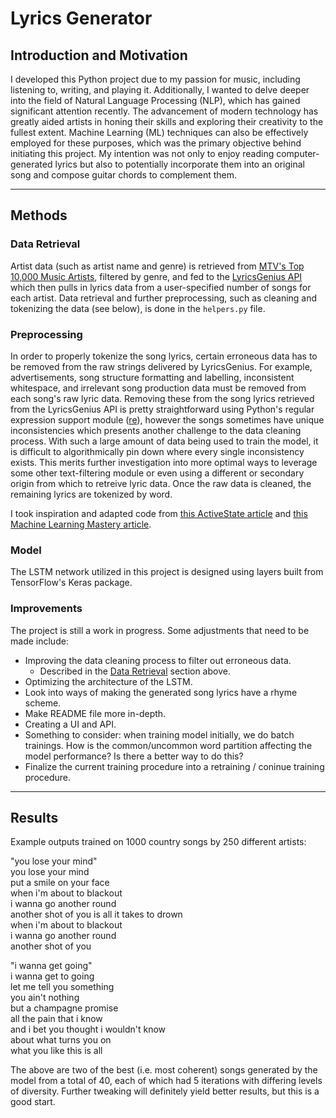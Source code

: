 # Lyrics Generator

## Introduction and Motivation

I developed this Python project due to my passion for music, including listening to, writing, and playing it. Additionally, I wanted to delve deeper into the field of Natural Language Processing (NLP), which has gained significant attention recently. The advancement of modern technology has greatly aided artists in honing their skills and exploring their creativity to the fullest extent. Machine Learning (ML) techniques can also be effectively employed for these purposes, which was the primary objective behind initiating this project. My intention was not only to enjoy reading computer-generated lyrics but also to potentially incorporate them into an original song and compose guitar chords to complement them.

------------------

## Methods

### Data Retrieval

Artist data (such as artist name and genre) is retrieved from [MTV's Top 10,000 Music Artists](https://gist.github.com/mbejda/9912f7a366c62c1f296c#file-10000-mtv-music-artists-page-1-csv), filtered by genre, and fed to the [LyricsGenius API](https://lyricsgenius.readthedocs.io/en/master/) which then pulls in lyrics data from a user-specified number of songs for each artist. Data retrieval and further preprocessing, such as cleaning and tokenizing the data (see below), is done in the `helpers.py` file.

### Preprocessing

In order to properly tokenize the song lyrics, certain erroneous data has to be removed from the raw strings delivered by LyricsGenius. For example, advertisements, song structure formatting and labelling, inconsistent whitespace, and irrelevant song production data must be removed from each song's raw lyric data. Removing these from the song lyrics retrieved from the LyricsGenius API is pretty straightforward using Python's regular expression support module ([re](https://docs.python.org/3/library/re.html)), however the songs sometimes have unique inconsistencies which presents another challenge to the data cleaning process. With such a large amount of data being used to train the model, it is difficult to algorithmically pin down where every single inconsistency exists. This merits further investigation into more optimal ways to leverage some other text-filtering module or even using a different or secondary origin from which to retreive lyric data. Once the raw data is cleaned, the remaining lyrics are tokenized by word.

I took inspiration and adapted code from [this ActiveState article](https://www.activestate.com/blog/how-to-build-a-lyrics-generator-with-python-recurrent-neural-networks/) and [this Machine Learning Mastery article](https://machinelearningmastery.com/how-to-develop-a-word-level-neural-language-model-in-keras/).

### Model

The LSTM network utilized in this project is designed using layers built from TensorFlow's Keras package.

### Improvements

The project is still a work in progress. Some adjustments that need to be made include:
* Improving the data cleaning process to filter out erroneous data.
    * Described in the [Data Retrieval](#data-retrieval) section above.
* Optimizing the architecture of the LSTM.
* Look into ways of making the generated song lyrics have a rhyme scheme.
* Make README file more in-depth.
* Creating a UI and API.
* Something to consider: when training model initially, we do batch trainings. How is the common/uncommon word partition affecting the model performance? Is there a better way to do this?
* Finalize the current training procedure into a retraining / coninue training procedure.

------------------

## Results

Example outputs trained on 1000 country songs by 250 different artists:

"you lose your mind"  
you lose your mind  
put a smile on your face  
when i'm about to blackout  
i wanna go another round  
another shot of you is all it takes to drown  
when i'm about to blackout   
i wanna go another round   
another shot of you 

"i wanna get going"  
i wanna get to going   
let me tell you something   
you ain't nothing  
but a champagne promise  
all the pain that i know  
and i bet you thought i wouldn't know  
about what turns you on  
what you like this is all 

The above are two of the best (i.e. most coherent) songs generated by the model from a total of 40, each of which had 5 iterations with differing levels of diversity. Further tweaking will definitely yield better results, but this is a good start.